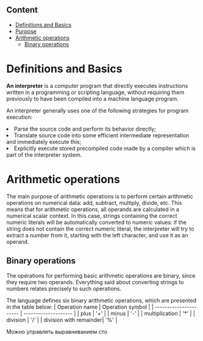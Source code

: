 ## Content
* [Definitions and Basics](#basics)
* [Purpose](#purpose)
* [Arithmetic operations](#arithmetic)
  * [Binary operations](#binary)


# <a name="basics"></a> Definitions and Basics

**An interpreter** is a computer program that directly executes instructions written in a programming or scripting language, without requiring them previously to have been compiled into a machine language program. 

An interpreter generally uses one of the following strategies for program execution:

<li> Parse the source code and perform its behavior directly;
<li> Translate source code into some efficient intermediate representation and immediately execute this;
<li> Explicitly execute stored precompiled code made by a compiler which is part of the interpreter system.

# <a name="arithmetics"></a> Arithmetic operations

The main purpose of arithmetic operations is to perform certain arithmetic operations on numerical data: add, subtract, multiply, divide, etc. This means that for arithmetic operations, all operands are calculated in a numerical scalar context. In this case, strings containing the correct numeric literals will be automatically converted to numeric values: if the string does not contain the correct numeric literal, the interpreter will try to extract a number from it, starting with the left character, and use it as an operand.

## <a name="binary"></a> Binary operations

The operations for performing basic arithmetic operations are binary, since they require two operands. Everything said about converting strings to numbers relates precisely to such operations.

The language defines six binary arithmetic operations, which are presented in the table below:
|     Operation name     |   Operation symbol   |
| ---------------------- | -------------------- |
|          plus          |          '+'         |
|          minus         |          '-'         |
|     multiplication     |          '*'         |
|         division       |          '/'         |
| division with remainder|          '%'         |





Можно управлять выравниванием сто
